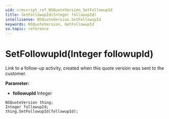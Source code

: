 ```yaml
---
uid: crmscript_ref_NSQuoteVersion_SetFollowupId
title: SetFollowupId(Integer followupId)
intellisense: NSQuoteVersion.SetFollowupId
keywords: NSQuoteVersion, GetFollowupId
so.topic: reference
---
```


# SetFollowupId(Integer followupId)

Link to a follow-up activity, created when this quote version was sent to the customer.

**Parameter:** 
* **followupId** Integer

```crmscript
NSQuoteVersion thing;
Integer followupId;
thing.SetFollowupId(followupId);
```

